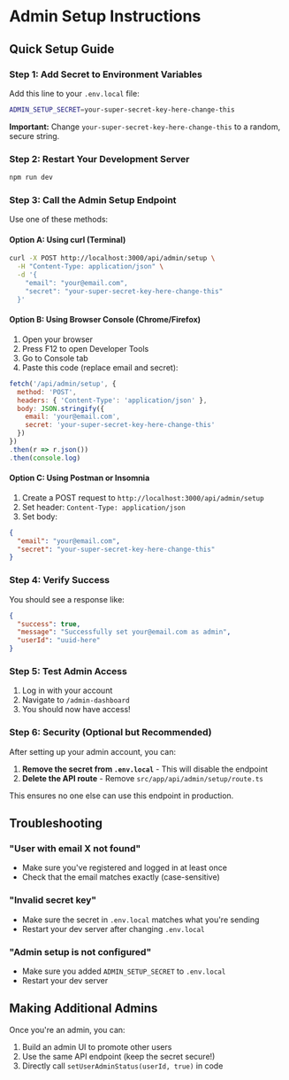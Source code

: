 # Admin Setup Instructions

## Quick Setup Guide

### Step 1: Add Secret to Environment Variables

Add this line to your `.env.local` file:

```bash
ADMIN_SETUP_SECRET=your-super-secret-key-here-change-this
```

**Important:** Change `your-super-secret-key-here-change-this` to a random, secure string.

### Step 2: Restart Your Development Server

```bash
npm run dev
```

### Step 3: Call the Admin Setup Endpoint

Use one of these methods:

#### Option A: Using curl (Terminal)

```bash
curl -X POST http://localhost:3000/api/admin/setup \
  -H "Content-Type: application/json" \
  -d '{
    "email": "your@email.com",
    "secret": "your-super-secret-key-here-change-this"
  }'
```

#### Option B: Using Browser Console (Chrome/Firefox)

1. Open your browser
2. Press F12 to open Developer Tools
3. Go to Console tab
4. Paste this code (replace email and secret):

```javascript
fetch('/api/admin/setup', {
  method: 'POST',
  headers: { 'Content-Type': 'application/json' },
  body: JSON.stringify({
    email: 'your@email.com',
    secret: 'your-super-secret-key-here-change-this'
  })
})
.then(r => r.json())
.then(console.log)
```

#### Option C: Using Postman or Insomnia

1. Create a POST request to `http://localhost:3000/api/admin/setup`
2. Set header: `Content-Type: application/json`
3. Set body:
```json
{
  "email": "your@email.com",
  "secret": "your-super-secret-key-here-change-this"
}
```

### Step 4: Verify Success

You should see a response like:

```json
{
  "success": true,
  "message": "Successfully set your@email.com as admin",
  "userId": "uuid-here"
}
```

### Step 5: Test Admin Access

1. Log in with your account
2. Navigate to `/admin-dashboard`
3. You should now have access!

### Step 6: Security (Optional but Recommended)

After setting up your admin account, you can:

1. **Remove the secret from `.env.local`** - This will disable the endpoint
2. **Delete the API route** - Remove `src/app/api/admin/setup/route.ts`

This ensures no one else can use this endpoint in production.

## Troubleshooting

### "User with email X not found"
- Make sure you've registered and logged in at least once
- Check that the email matches exactly (case-sensitive)

### "Invalid secret key"
- Make sure the secret in `.env.local` matches what you're sending
- Restart your dev server after changing `.env.local`

### "Admin setup is not configured"
- Make sure you added `ADMIN_SETUP_SECRET` to `.env.local`
- Restart your dev server

## Making Additional Admins

Once you're an admin, you can:
1. Build an admin UI to promote other users
2. Use the same API endpoint (keep the secret secure!)
3. Directly call `setUserAdminStatus(userId, true)` in code
